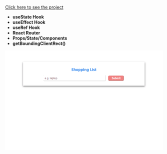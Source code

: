[Click here to see the project](https://shopping-list-with-react.vercel.app/)
<br>
- __useState Hook__ <br>
- __useEffect Hook__ <br>
- __useRef Hook__ <br>
- __React Router__ <br>
- __Props/State/Components__ <br>
- __getBoundingClientRect()__<br>
<div align="center"><img src="https://github.com/MehmetCakir1/shoppingListWithReact/blob/master/shoppingList.gif"</div>
